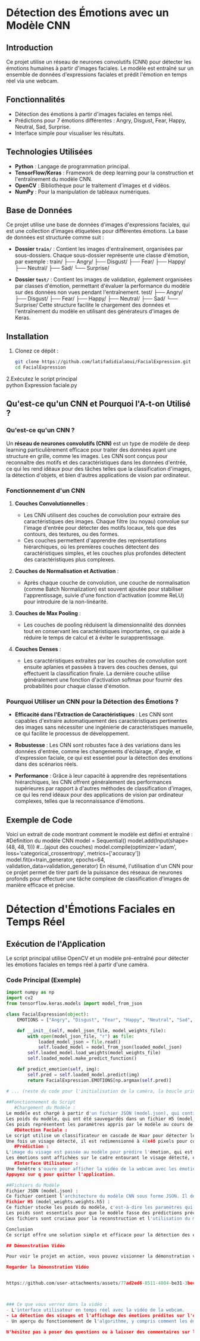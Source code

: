# Détection des Émotions avec un Modèle CNN

## Introduction
Ce projet utilise un réseau de neurones convolutifs (CNN) pour détecter les émotions humaines à partir d'images faciales.
Le modèle est entraîné sur un ensemble de données d'expressions faciales et prédit l'émotion en temps réel via une webcam.

## Fonctionnalités
- Détection des émotions à partir d'images faciales en temps réel.
- Prédictions pour 7 émotions différentes : Angry, Disgust, Fear, Happy, Neutral, Sad, Surprise.
- Interface simple pour visualiser les résultats.

## Technologies Utilisées
- **Python** : Langage de programmation principal.
- **TensorFlow/Keras** : Framework de deep learning pour la construction et l'entraînement du modèle CNN.
- **OpenCV** : Bibliothèque pour le traitement d'images et d vidéos.
- **NumPy** : Pour la manipulation de tableaux numériques.

## Base de Données
Ce projet utilise une base de données d'images d'expressions faciales, qui est une collection d'images étiquetées pour différentes émotions. La base de données est structurée comme suit :

- **Dossier `train/`** : Contient les images d'entraînement, organisées par sous-dossiers. Chaque sous-dossier représente une classe d'émotion, par exemple :
train/
├── Angry/
├── Disgust/
├── Fear/
├── Happy/
├── Neutral/
├── Sad/
└── Surprise/

- **Dossier `test/`** : Contient les images de validation, également organisées par classes d'émotion, permettant d'évaluer la performance du modèle sur des données non vues pendant l'entraînement.
test/
├── Angry/
├── Disgust/
├── Fear/
├── Happy/
├── Neutral/
├── Sad/
└── Surprise/
Cette structure facilite le chargement des données et l'entraînement du modèle en utilisant des générateurs d'images de Keras.

## Installation
1. Clonez ce dépôt :
   ```bash
   git clone https://github.com/latifadidialaoui/FacialExpression.git
   cd FacialExpression
2.Exécutez le script principal   
   python Expression faciale.py

## Qu'est-ce qu'un CNN et Pourquoi l'A-t-on Utilisé ?

### Qu'est-ce qu'un CNN ?

Un **réseau de neurones convolutifs (CNN)** est un type de modèle de deep learning particulièrement efficace pour traiter des données ayant une structure en grille, comme les images. 
Les CNN sont conçus pour reconnaître des motifs et des caractéristiques dans les données d'entrée, ce qui les rend idéaux pour des tâches telles que la classification d'images, la détection d'objets, et bien d'autres applications de vision par ordinateur.

### Fonctionnement d'un CNN

1. **Couches Convolutionnelles** :
   - Les CNN utilisent des couches de convolution pour extraire des caractéristiques des images. Chaque filtre (ou noyau) convolue sur l'image d'entrée pour détecter des motifs locaux, tels que des contours, des textures, ou des formes.
   - Ces couches permettent d'apprendre des représentations hiérarchiques, où les premières couches détectent des caractéristiques simples, et les couches plus profondes détectent des caractéristiques plus complexes.

2. **Couches de Normalisation et Activation** :
   - Après chaque couche de convolution, une couche de normalisation (comme Batch Normalization) est souvent ajoutée pour stabiliser l'apprentissage, suivie d'une fonction d'activation (comme ReLU) pour introduire de la non-linéarité.

3. **Couches de Max Pooling** :
   - Les couches de pooling réduisent la dimensionnalité des données tout en conservant les caractéristiques importantes, ce qui aide à réduire le temps de calcul et à éviter le surapprentissage.

4. **Couches Denses** :
   - Les caractéristiques extraites par les couches de convolution sont ensuite aplanies et passées à travers des couches denses, qui effectuent la classification finale. La dernière couche utilise généralement une fonction d'activation softmax pour fournir des probabilités pour chaque classe d'émotion.

### Pourquoi Utiliser un CNN pour la Détection des Émotions ?

- **Efficacité dans l'Extraction de Caractéristiques** : Les CNN sont capables d'extraire automatiquement des caractéristiques pertinentes des images sans nécessiter une ingénierie de caractéristiques manuelle, ce qui facilite le processus de développement.

- **Robustesse** : Les CNN sont robustes face à des variations dans les données d'entrée, comme les changements d'éclairage, d'angle, et d'expression faciale, ce qui est essentiel pour la détection des émotions dans des scénarios réels.

- **Performance** : Grâce à leur capacité à apprendre des représentations hiérarchiques, les CNN offrent généralement des performances supérieures par rapport à d'autres méthodes de classification d'images, ce qui les rend idéaux pour des applications de vision par ordinateur complexes, telles que la reconnaissance d'émotions.

## Exemple de Code
Voici un extrait de code montrant comment le modèle est défini et entraîné :
 #Définition du modèle CNN
model = Sequential()
model.add(Input(shape=(48, 48, 1)))
#...(ajout des couches)
model.compile(optimizer='adam', loss='categorical_crossentropy', metrics=['accuracy'])
model.fit(x=train_generator, epochs=64, validation_data=validation_generator)
En résumé, l'utilisation d'un CNN pour ce projet permet de tirer parti de la puissance des réseaux de neurones profonds pour effectuer une tâche complexe de classification d'images de manière efficace et précise.

# Détection d'Émotions Faciales en Temps Réel

## Exécution de l'Application

Le script principal utilise OpenCV et un modèle pré-entraîné pour détecter les émotions faciales en temps réel à partir d'une caméra.

### Code Principal (Exemple)

```python
import numpy as np
import cv2
from tensorflow.keras.models import model_from_json

class FacialExpression(object):
    EMOTIONS = ["Angry", "Disgust", "Fear", "Happy", "Neutral", "Sad", "Surprise"]

    def __init__(self, model_json_file, model_weights_file):
        with open(model_json_file, "r") as file:
            loaded_model_json = file.read()
            self.loaded_model = model_from_json(loaded_model_json)
        self.loaded_model.load_weights(model_weights_file)
        self.loaded_model.make_predict_function()

    def predict_emotion(self, img):
        self.pred = self.loaded_model.predict(img)
        return FacialExpression.EMOTIONS[np.argmax(self.pred)]

# ... (reste du code pour l'initialisation de la caméra, la boucle principale, etc.)
         
##Fonctionnement du Script
   #Chargement du Modèle :
Le modèle est chargé à partir d'un fichier JSON (model.json), qui contient l'architecture du modèle CNN.
Les poids du modèle, qui ont été sauvegardés dans un fichier H5 (model_weights.weights.h5), sont également chargés.
Ces poids représentent les paramètres appris par le modèle au cours de l'entraînement.
   #Détection Faciale :
Le script utilise un classificateur en cascade de Haar pour détecter les visages dans le flux vidéo de la webcam.
Une fois un visage détecté, il est redimensionné à 48x48 pixels pour correspondre à l'entrée du modèle.
   #Prédiction :
L'image du visage est passée au modèle pour prédire l'émotion, qui est ensuite affichée en temps réel sur la vidéo de la webcam.
Les émotions sont affichées sur le cadre entourant le visage détecté, et un rectangle est dessiné autour de celui-ci pour indiquer la zone d'intérêt.
   #Interface Utilisateur :
Une fenêtre s'ouvre pour afficher la vidéo de la webcam avec les émotions détectées.
Appuyez sur q pour quitter l'application.

##Fichiers du Modèle
Fichier JSON (model.json) :
Ce fichier contient l'architecture du modèle CNN sous forme JSON. Il décrit la disposition des couches, les types de couches, et les configurations nécessaires pour reconstruire le modèle.
Fichier H5 (model_weights.weights.h5) :
Ce fichier stocke les poids du modèle, c'est-à-dire les paramètres qui ont été appris lors de l'entraînement.
Les poids sont essentiels pour que le modèle fasse des prédictions précises, car ils déterminent comment chaque neurone contribue à l'output final basé sur l'entrée.
Ces fichiers sont cruciaux pour la reconstruction et l'utilisation du modèle une fois qu'il a été entraîné, permettant ainsi une utilisation facile et rapide pour les prédictions en temps réel.

Conclusion
Ce script offre une solution simple et efficace pour la détection des émotions en temps réel, en utilisant un modèle de deep learning entraîné sur un ensemble de données d'expressions faciales.

## Démonstration Vidéo

Pour voir le projet en action, vous pouvez visionner la démonstration vidéo ci-dessous. Cette vidéo montre comment l'application détecte les émotions en temps réel à partir des expressions faciales capturées par la webcam.

Regarder la Démonstration Vidéo


https://github.com/user-attachments/assets/77ad2ed6-8511-4804-be31-3beca84f7a6f



### Ce que vous verrez dans la vidéo :
- L'interface utilisateur en temps réel avec la vidéo de la webcam.
- La détection des visages et l'affichage des émotions prédites sur l'écran.
- Un aperçu du fonctionnement de l'algorithme, y compris comment les émotions sont reconnues et affichées.

N'hésitez pas à poser des questions ou à laisser des commentaires sur la vidéo !
